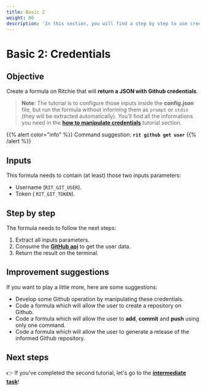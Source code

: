 ```yaml
---
title: Basic 2
weight: 86
description: 'In this section, you will find a step by step to use credentials on Ritchie.'
---
```


# Basic 2: Credentials

## Objective

Create a formula on Ritchie that will **return a JSON with Github credentials**.

> **Note**: The tutorial is to configure those inputs inside the **config.json** file, but run the formula without informing them as `prompt` or `stdin` \(they will be extracted automatically\). You'll find all the informations you need in the [**how to manipulate credentials**](/credentials/set-credentials/) tutorial section.

{{% alert color="info" %}}
Command suggestion: **`rit github get user`**
{{% /alert %}}

## Inputs

This formula needs to contain \(at least\) those two inputs parameters:

* Username \(`RIT_GIT_USER`\). 
* Token \( `RIT_GIT_TOKEN`\).

## Step by step

The formula needs to follow the next steps:

1. Extract all inputs parameters. 
2. Consume the [**GitHub api**](https://docs.github.com/en/free-pro-team@latest/rest/reference/users#get-a-user) to get the user data. 
3. Return the result on the terminal.

## Improvement suggestions

 If you want to play a little more, here are some suggestions:

* Develop some Github operation by manipulating these credentials. 
* Code a formula which will allow the user to create a repository on Github. 
* Code a formula which will allow the user to **add**, **commit** and **push** using only one command.  
* Code a formula which will allow the user to generate a release of the informed Github repository.

## **Next steps** 

👉 If you've completed the second tutorial, let's go to the [**intermediate task**](/tutorials/intermediate/)!
